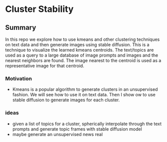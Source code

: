 # Cluster Stability

## Summary
In this repo we  explore how to use kmeans and other clustering techniques on text data and then generate images using stable diffusion. This is a technique to visualize the learned kmeans centroids. The text/topics are used as a query to a large database of image prompts and images and the nearest neighbors are found. The image nearest to the centroid is used as a representative image for that centroid.


### Motivation
- Kmeans is a popular algorithm to generate clusters in an unsupervised fashion. We will see how to use it on text data. Then I show ow to use stable diffusion to generate images for each cluster.

### ideas
- given a list of topics for a cluster, spherically interpolate through the text prompts and generate topic frames with stable diffusion model
- maybe generate an unsupervised news real
